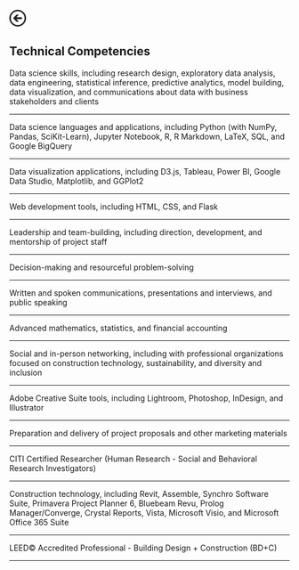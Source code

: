 [<img src="images/arrow_back.png?raw=true" width="30"/>](/index)

## Technical Competencies

Data science skills, including research design, exploratory data analysis, data engineering, statistical inference, predictive analytics, model building, data visualization, and communications about data with business stakeholders and clients

---
Data science languages and applications, including Python (with NumPy, Pandas, SciKit-Learn), Jupyter Notebook, R, R Markdown, LaTeX, SQL, and Google BigQuery

---
Data visualization applications, including D3.js, Tableau, Power BI, Google Data Studio, Matplotlib, and GGPlot2

---
Web development tools, including HTML, CSS, and Flask

---
Leadership and team-building, including direction, development, and mentorship of project staff

---
Decision-making and resourceful problem-solving

---
Written and spoken communications, presentations and interviews, and public speaking

---
Advanced mathematics, statistics, and financial accounting

---
Social and in-person networking, including with professional organizations focused on construction technology, sustainability, and diversity and inclusion

---
Adobe Creative Suite tools, including Lightroom, Photoshop, InDesign, and Illustrator

---
Preparation and delivery of project proposals and other marketing materials

---
CITI Certified Researcher (Human Research - Social and Behavioral Research Investigators)

---
Construction technology, including Revit, Assemble, Synchro Software Suite, Primavera Project Planner 6, Bluebeam Revu, Prolog Manager/Converge, Crystal Reports, Vista, Microsoft Visio, and Microsoft Office 365 Suite

---
LEED© Accredited Professional - Building Design + Construction (BD+C)

---
